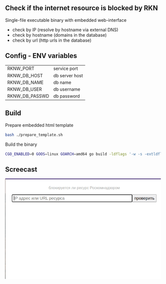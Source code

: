 ## Check if the internet resource is blocked by RKN

Single-file executable binary with embedded web-interface

- check by IP (resolve by hostname via external DNS)
- check by hostname (domains in the database)
- check by url (http urls in the database)

## Config - ENV variables

|                |                |
|----------------|----------------|
| RKNW_PORT      | service port   |
| RKNW_DB_HOST   | db server host |
| RKNW_DB_NAME   | db name        |
| RKNW_DB_USER   | db username    |
| RKNW_DB_PASSWD | db password    |

## Build
Prepare embedded html template
```bash
bash ./prepare_template.sh
```

Build the binary
```bash
CGO_ENABLED=0 GOOS=linux GOARCH=amd64 go build -ldflags '-w -s -extldflags "-static"' -o rknw ./src
```

## Screecast

![](rknw.gif)

